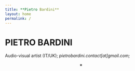 ```yaml
---
title: **Pietro Bardini**
layout: home
permalink: /
---
```


# PIETRO BARDINI
Audio-visual artist (IT/UK);
*pietrobardini.contact[at]gmail.com;*
<p align="center">✴</p>
